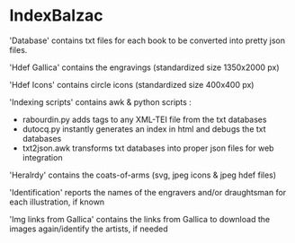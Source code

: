# IndexBalzac

'Database' contains txt files for each book to be converted into pretty json files.

'Hdef Gallica' contains the engravings (standardized size 1350x2000 px)

'Hdef Icons' contains circle icons (standardized size 400x400 px)

'Indexing scripts' contains awk & python scripts :

- rabourdin.py adds <persName> tags to any XML-TEI file from the txt databases
- dutocq.py instantly generates an index in html and debugs the txt databases
- txt2json.awk transforms txt databases into proper json files for web integration
  
 'Heralrdy' contains the coats-of-arms (svg, jpeg icons & jpeg hdef files)

'Identification' reports the names of the engravers and/or draughtsman for each illustration, if known

'Img links from Gallica' contains the links from Gallica to download the images again/identify the artists, if needed
